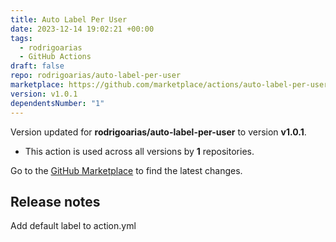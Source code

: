 ```yaml
---
title: Auto Label Per User
date: 2023-12-14 19:02:21 +00:00
tags:
  - rodrigoarias
  - GitHub Actions
draft: false
repo: rodrigoarias/auto-label-per-user
marketplace: https://github.com/marketplace/actions/auto-label-per-user
version: v1.0.1
dependentsNumber: "1"
---
```



Version updated for **rodrigoarias/auto-label-per-user** to version **v1.0.1**.
- This action is used across all versions by **1** repositories.

Go to the [GitHub Marketplace](https://github.com/marketplace/actions/auto-label-per-user) to find the latest changes.

## Release notes

Add default label to action.yml
